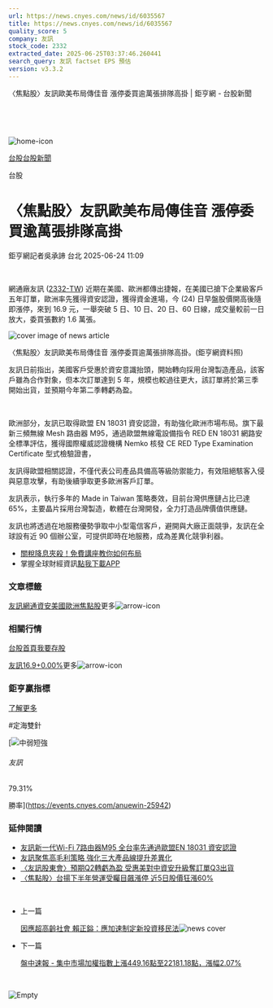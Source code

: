 ```yaml
---
url: https://news.cnyes.com/news/id/6035567
title: https://news.cnyes.com/news/id/6035567
quality_score: 5
company: 友訊
stock_code: 2332
extracted_date: 2025-06-25T03:37:46.260441
search_query: 友訊 factset EPS 預估
version: v3.3.2
---
```


〈焦點股〉友訊歐美布局傳佳音 漲停委買逾萬張排隊高掛 | 鉅亨網 - 台股新聞

‌

‌

![home-icon](/assets/icons/breadCrumb/symbol-icon-home.svg)

[台股](/news/cat/tw_stock)[台股新聞](/news/cat/tw_stock_news)

台股

# 〈焦點股〉友訊歐美布局傳佳音 漲停委買逾萬張排隊高掛

鉅亨網記者吳承諦 台北 2025-06-24 11:09

‌

網通廠友訊 ([2332-TW](https://www.cnyes.com/twstock/2332)) 近期在美國、歐洲都傳出捷報，在美國已搶下企業級客戶五年訂單，歐洲率先獲得資安認證，獲得資金進場，今 (24) 日早盤股價開高後隨即漲停，來到 16.9 元，一舉突破 5 日、10 日、20 日、60 日線，成交量較前一日放大，委買張數約 1.6 萬張。

![cover image of news article](/_next/image?url=https%3A%2F%2Fcimg.cnyes.cool%2Fprod%2Fnews%2F6035567%2Fl%2Fb73bc965f7359849bab0e6c001a0ce60.jpg&w=3840&q=75)

〈焦點股〉友訊歐美布局傳佳音 漲停委買逾萬張排隊高掛。(鉅亨網資料照)

友訊日前指出，美國客戶受惠於資安意識抬頭，開始轉向採用台灣製造產品，該客戶雖為合作對象，但本次訂單達到 5 年，規模也較過往更大，該訂單將於第三季開始出貨，並預期今年第二季轉虧為盈。

‌

歐洲部分，友訊已取得歐盟 EN 18031 資安認證，有助強化歐洲市場布局。旗下最新三頻無線 Mesh 路由器 M95，通過歐盟無線電設備指令 RED EN 18031 網路安全標準評估，獲得國際權威認證機構 Nemko 核發 CE RED Type Examination Certificate 型式檢驗證書，

友訊得歐盟相關認證，不僅代表公司產品具備高等級防禦能力，有效阻絕駭客入侵與惡意攻擊，有助後續爭取更多歐洲客戶訂單。

友訊表示，執行多年的 Made in Taiwan 策略奏效，目前台灣供應鏈占比已達 65%，主要晶片採用台灣製造，軟體在台灣開發，全力打造品牌價值供應鏈。

友訊也將透過在地服務優勢爭取中小型電信客戶，避開與大廠正面競爭，友訊在全球設有近 90 個辦公室，可提供即時在地服務，成為差異化競爭利器。

* [關稅降息夾殺！免費講座教你如何布局](https://www.rsc.com.tw/Cnyes_RSC/SeminarBooking2025InvestmentOutlook.aspx?utm_source=anue&utm_medium=usstocks_end)
* 掌握全球財經資訊[點我下載APP](http://www.cnyes.com/app/?utm_source=mweb&utm_medium=HamMenuBanner&utm_campaign=fixed&utm_content=entr)

### 文章標籤

[友訊](https://news.cnyes.com/tag/友訊 "友訊")[網通](https://news.cnyes.com/tag/網通 "網通")[資安](https://news.cnyes.com/tag/資安 "資安")[美國](https://news.cnyes.com/tag/美國 "美國")[歐洲](https://news.cnyes.com/tag/歐洲 "歐洲")[焦點股](https://news.cnyes.com/tag/焦點股 "焦點股")更多![arrow-icon](/assets/icons/arrows/arrow-down.svg)

### 相關行情

[台股首頁](https://www.cnyes.com/twstock)[我要存股](https://supr.link/8OHaU)

[友訊16.9+0.00%](https://www.cnyes.com/twstock/2332)更多![arrow-icon](/assets/icons/arrows/arrow-down.svg)

### 鉅亨贏指標

[了解更多](https://events.cnyes.com/anuewin-25942)

#定海雙針

[![中弱短強](/assets/icons/win-indicator/short-to-long.svg)

###### 友訊

79.31%

勝率](https://events.cnyes.com/anuewin-25942)

### 延伸閱讀

* [友訊新一代Wi-Fi 7路由器M95 全台率先通過歐盟EN 18031 資安認證](/news/id/6032479)
* [友訊聚焦高毛利策略 強化三大產品線提升差異化](/news/id/6026765)
* [〈友訊股東會〉預期Q2轉虧為盈 受惠美對中資安升級奪訂單Q3出貨](/news/id/5994949)
* [〈焦點股〉台揚下半年營運受矚目飆漲停 近5日股價狂漲60%](/news/id/6037270)

‌

* 上一篇

  [因應超高齡社會 賴正鎰：應加速制定新投資移民法](/news/id/6035760)![news cover](https://cimg.cnyes.cool/prod/news/6035760/m/3655c3c489b466b878fe37383102235f.jpg)
* 下一篇

  [盤中速報 - 集中市場加權指數上漲449.16點至22181.18點，漲幅2.07%](/news/id/6035273)

‌

![Empty](/assets/icons/skeleton/empty-image.svg)

‌